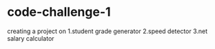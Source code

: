 # code-challenge-1
creating a project on 1.student grade generator 2.speed detector 3.net salary calculator
